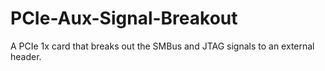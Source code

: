 # PCIe-Aux-Signal-Breakout
A PCIe 1x card that breaks out the SMBus and JTAG signals to an external header. 
